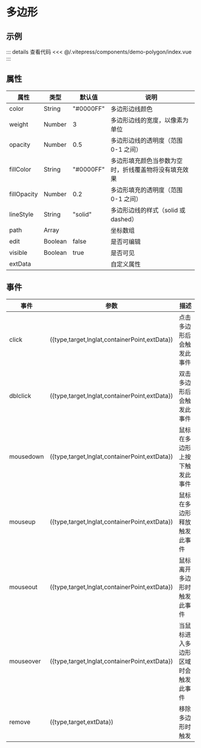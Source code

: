 # 多边形

## 示例

<demo-polygon></demo-polygon>

::: details 查看代码
<<< @/.vitepress/components/demo-polygon/index.vue
:::

## 属性

| 属性          | 类型      | 默认值       | 说明                         |
|-------------|---------|-----------|----------------------------|
| color       | String  | "#0000FF" | 多边形边线颜色                    |
| weight      | Number  | 3         | 多边形边线的宽度，以像素为单位            |
| opacity     | Number  | 0.5       | 多边形边线的透明度（范围 0-1 之间）       |
| fillColor   | String  | "#0000FF" | 多边形填充颜色当参数为空时，折线覆盖物将没有填充效果 |
| fillOpacity | Number  | 0.2       | 多边形填充的透明度（范围 0-1 之间）       |
| lineStyle   | String  | "solid"   | 多边形边线的样式（solid 或 dashed）   |
| path        | Array   |           | 坐标数组                       |
| edit        | Boolean | false     | 是否可编辑                      |
| visible     | Boolean | true      | 是否可见                       |
| extData     |         |           | 自定义属性                      |

## 事件

| 事件        | 参数                                            | 描述                |
|-----------|-----------------------------------------------|-------------------|
| click     | ({type,target,lnglat,containerPoint,extData}) | 点击多边形后会触发此事件      |
| dblclick  | ({type,target,lnglat,containerPoint,extData}) | 双击多边形后会触发此事件      |
| mousedown | ({type,target,lnglat,containerPoint,extData}) | 鼠标在多边形上按下触发此事件    |
| mouseup   | ({type,target,lnglat,containerPoint,extData}) | 鼠标在多边形释放触发此事件     |
| mouseout  | ({type,target,lnglat,containerPoint,extData}) | 鼠标离开多边形时触发此事件     |
| mouseover | ({type,target,lnglat,containerPoint,extData}) | 当鼠标进入多边形区域时会触发此事件 |
| remove    | ({type,target,extData})                       | 移除多边形时触发          |
